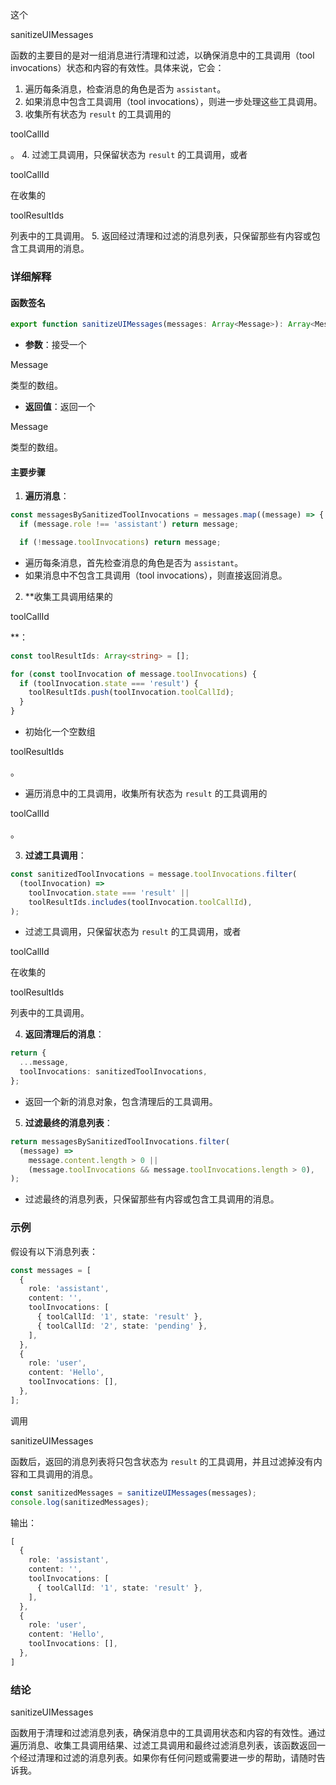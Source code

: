 这个 

sanitizeUIMessages

 函数的主要目的是对一组消息进行清理和过滤，以确保消息中的工具调用（tool invocations）状态和内容的有效性。具体来说，它会：

1. 遍历每条消息，检查消息的角色是否为 `assistant`。
2. 如果消息中包含工具调用（tool invocations），则进一步处理这些工具调用。
3. 收集所有状态为 `result` 的工具调用的 

toolCallId

。
4. 过滤工具调用，只保留状态为 `result` 的工具调用，或者 

toolCallId

 在收集的 

toolResultIds

 列表中的工具调用。
5. 返回经过清理和过滤的消息列表，只保留那些有内容或包含工具调用的消息。

### 详细解释

#### 函数签名

```typescript
export function sanitizeUIMessages(messages: Array<Message>): Array<Message>
```

- **参数**：接受一个 

Message

 类型的数组。
- **返回值**：返回一个 

Message

 类型的数组。

#### 主要步骤

1. **遍历消息**：

```typescript
const messagesBySanitizedToolInvocations = messages.map((message) => {
  if (message.role !== 'assistant') return message;

  if (!message.toolInvocations) return message;
```

- 遍历每条消息，首先检查消息的角色是否为 `assistant`。
- 如果消息中不包含工具调用（tool invocations），则直接返回消息。

2. **收集工具调用结果的 

toolCallId

**：

```typescript
const toolResultIds: Array<string> = [];

for (const toolInvocation of message.toolInvocations) {
  if (toolInvocation.state === 'result') {
    toolResultIds.push(toolInvocation.toolCallId);
  }
}
```

- 初始化一个空数组 

toolResultIds

。
- 遍历消息中的工具调用，收集所有状态为 `result` 的工具调用的 

toolCallId

。

3. **过滤工具调用**：

```typescript
const sanitizedToolInvocations = message.toolInvocations.filter(
  (toolInvocation) =>
    toolInvocation.state === 'result' ||
    toolResultIds.includes(toolInvocation.toolCallId),
);
```

- 过滤工具调用，只保留状态为 `result` 的工具调用，或者 

toolCallId

 在收集的 

toolResultIds

 列表中的工具调用。

4. **返回清理后的消息**：

```typescript
return {
  ...message,
  toolInvocations: sanitizedToolInvocations,
};
```

- 返回一个新的消息对象，包含清理后的工具调用。

5. **过滤最终的消息列表**：

```typescript
return messagesBySanitizedToolInvocations.filter(
  (message) =>
    message.content.length > 0 ||
    (message.toolInvocations && message.toolInvocations.length > 0),
);
```

- 过滤最终的消息列表，只保留那些有内容或包含工具调用的消息。

### 示例

假设有以下消息列表：

```typescript
const messages = [
  {
    role: 'assistant',
    content: '',
    toolInvocations: [
      { toolCallId: '1', state: 'result' },
      { toolCallId: '2', state: 'pending' },
    ],
  },
  {
    role: 'user',
    content: 'Hello',
    toolInvocations: [],
  },
];
```

调用 

sanitizeUIMessages

 函数后，返回的消息列表将只包含状态为 `result` 的工具调用，并且过滤掉没有内容和工具调用的消息。

```typescript
const sanitizedMessages = sanitizeUIMessages(messages);
console.log(sanitizedMessages);
```

输出：

```typescript
[
  {
    role: 'assistant',
    content: '',
    toolInvocations: [
      { toolCallId: '1', state: 'result' },
    ],
  },
  {
    role: 'user',
    content: 'Hello',
    toolInvocations: [],
  },
]
```

### 结论



sanitizeUIMessages

 函数用于清理和过滤消息列表，确保消息中的工具调用状态和内容的有效性。通过遍历消息、收集工具调用结果、过滤工具调用和最终过滤消息列表，该函数返回一个经过清理和过滤的消息列表。如果你有任何问题或需要进一步的帮助，请随时告诉我。
